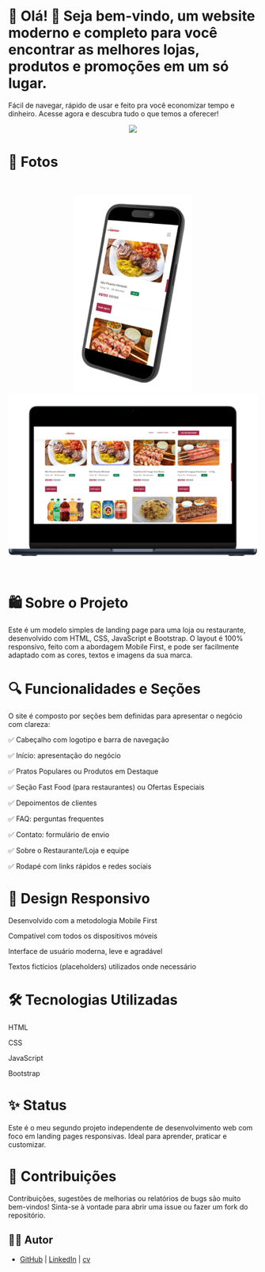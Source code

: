 # 🌟 Olá! 👋 Seja bem-vindo, um website moderno e completo para você encontrar as melhores lojas, produtos e promoções em um só lugar.

Fácil de navegar, rápido de usar e feito pra você economizar tempo e dinheiro. Acesse agora e descubra tudo o que temos a oferecer!

<p align="center">
  <img src="RestWebsite\assets\images\logo.png" width="300px"/>
</p>


# 📸 Fotos

<br>
<p align="center">
  <img src="assets\images\cel-left.png" width="240px"/>
  <img src="assets\images\note-front.png" width="660px"/>
</p>
<br>

# 🛍️ Sobre o Projeto
Este é um modelo simples de landing page para uma loja ou restaurante, desenvolvido com HTML, CSS, JavaScript e Bootstrap. O layout é 100% responsivo, feito com a abordagem Mobile First, e pode ser facilmente adaptado com as cores, textos e imagens da sua marca.

# 🔍 Funcionalidades e Seções
O site é composto por seções bem definidas para apresentar o negócio com clareza:

✅ Cabeçalho com logotipo e barra de navegação

✅ Início: apresentação do negócio

✅ Pratos Populares ou Produtos em Destaque

✅ Seção Fast Food (para restaurantes) ou Ofertas Especiais

✅ Depoimentos de clientes

✅ FAQ: perguntas frequentes

✅ Contato: formulário de envio

✅ Sobre o Restaurante/Loja e equipe

✅ Rodapé com links rápidos e redes sociais

# 📱 Design Responsivo
Desenvolvido com a metodologia Mobile First

Compatível com todos os dispositivos móveis

Interface de usuário moderna, leve e agradável

Textos fictícios (placeholders) utilizados onde necessário



# 🛠️ Tecnologias Utilizadas

HTML

CSS

JavaScript

Bootstrap

# ✨ Status
Este é o meu segundo projeto independente de desenvolvimento web com foco em landing pages responsivas. Ideal para aprender, praticar e customizar.

# 🤝 Contribuições

Contribuições, sugestões de melhorias ou relatórios de bugs são muito bem-vindos!
Sinta-se à vontade para abrir uma issue ou fazer um fork do repositório. 

## 👨‍💻 Autor

- [GitHub](https://github.com/brumab) | [LinkedIn](https://www.linkedin.com/in/brumab1122/) | [cv](https://brumab.github.io/cur/)
